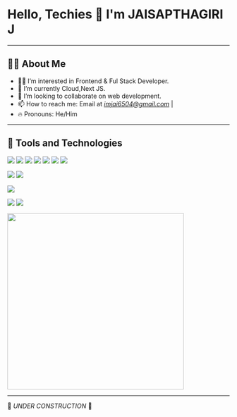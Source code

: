 # Hello, Techies 👋 I'm JAISAPTHAGIRI J

---

## 🧑‍💻 About Me
- 👨‍💻 I’m interested in Frontend & Ful Stack Developer.
- 🧠 I’m currently Cloud,Next JS.
- 💞 I’m looking to collaborate on web development.
- 📫 How to reach me: Email at *imjai6504@gmail.com* |
- 🔥 Pronouns: He/Him
<!-- - 🧩 Fun fact: -->

---

## 🚀 Tools and Technologies
<p align="left">
<img src="https://img.shields.io/badge/HTML5-E34F26?style=flat&logo=html5&logoColor=white"/> <!-- HTML5: red -->
<img src="https://img.shields.io/badge/CSS3-1572B6?style=flat&logo=css3&logoColor=white"/> <!-- CSS3: blue -->
<img src="https://img.shields.io/badge/JavaScript-F7DF1E?style=flat&logo=javascript&logoColor=black"/>
<img src="https://img.shields.io/badge/React-61DAFB?style=flat&logo=react&logoColor=black"/>
<img src="https://img.shields.io/badge/Next.js-000000?style=flat&logo=next.js&logoColor=white"/>
<img src="https://img.shields.io/badge/Java-ED8B00?style=flat&logo=java&logoColor=white"/>
<img src="https://img.shields.io/badge/Python-14354C?style=flat&logo=python&logoColor=white"/>

<!-- Tech Skills -->
<img src="https://img.shields.io/badge/Git-F05032?style=flat&logo=git&logoColor=white"/> <!-- Git: orange-red -->
<img src="https://img.shields.io/badge/VS%20Code-007ACC?style=flat&logo=visual-studio-code&logoColor=white"/> <!-- VS Code: blue -->



<!-- Databases -->
<img src="https://img.shields.io/badge/MongoDB-47A248?style=flat&logo=mongodb&logoColor=white"/>

<!-- Personal Interests -->
<img src="https://img.shields.io/badge/Music-Lover-1DB954?style=flat&logo=spotify&logoColor=white"/> <!-- Spotify: green -->
<img src="https://img.shields.io/badge/Chess-Player-000000?style=flat&logo=chess&logoColor=white"/> <!-- Chess: black -->


<img src="https://media.giphy.com/media/qgQUggAC3Pfv687qPC/giphy.gif" width="400"/>

</p>

---

🚧 *UNDER CONSTRUCTION* 🚧
